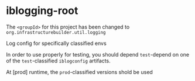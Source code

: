 # iblogging-root

The `<groupId>` for this project has been changed to `org.infrastructurebuilder.util.logging`

Log config for specifically classified envs

In order to use properly for testing, you should depend `test`-depend on one of the `test`-classified `iblogconfig` artifacts.

At [prod] runtime, the `prod`-classified versions shold be used
